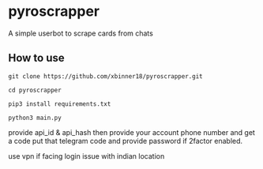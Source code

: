 # pyroscrapper
A simple userbot to scrape cards from chats

## How to use

`git clone https://github.com/xbinner18/pyroscrapper.git`

`cd pyroscrapper`

`pip3 install requirements.txt`

`python3 main.py`

provide api_id & api_hash then provide your account phone number and get a code put that telegram code and provide password if 2factor enabled.

use vpn if facing login issue with indian location


